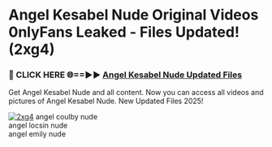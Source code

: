 # Angel Kesabel Nude Original Videos 0nlyFans Leaked - Files Updated! (2xg4)

<h3>🔴 CLICK HERE 🌐==►► <a href="https://tinyurl.com/4mcuefdz" rel="nofollow">Angel Kesabel Nude Updated Files</a></h3>

Get Angel Kesabel Nude and all content. Now you can access all videos and pictures of Angel Kesabel Nude. New Updated Files 2025!

[![2xg4](https://i.imgur.com/StAQSOY.gif)](https://tinyurl.com/4mcuefdz)
angel coulby nude<br>
angel locsin nude<br>
angel emily nude